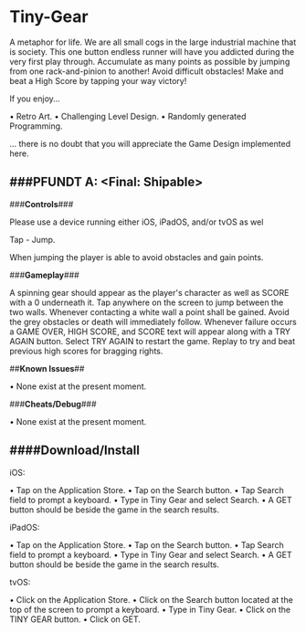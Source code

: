 # Tiny-Gear

A metaphor for life. We are all small cogs in the large industrial machine that is society. This one button endless runner will have you addicted during the very first play through.  Accumulate as many points as possible by jumping from one rack-and-pinion to another! Avoid difficult obstacles! Make and beat a High Score by tapping your way victory!

If you enjoy...

• Retro Art.
• Challenging Level Design.
• Randomly generated Programming.

... there is no doubt that you will appreciate the Game Design implemented here.

###**PFUNDT A<Final>: <Final: Shipable>**
----------

###**Controls**###

Please use a device running either iOS, iPadOS, and/or tvOS  as wel

Tap	- Jump.

When jumping the player is able to avoid obstacles and gain points.

###**Gameplay**###

A spinning gear should appear as the player's character as well as SCORE with a 0 underneath it. Tap anywhere on the screen to jump between the two walls. Whenever contacting a white wall a point shall be gained. Avoid the grey obstacles or death will immediately follow. Whenever failure occurs a GAME OVER, HIGH SCORE, and SCORE text will appear along with a TRY AGAIN button. Select TRY AGAIN to restart the game. Replay to try and beat previous high scores for bragging rights.

##**Known Issues**##

• None exist at the present moment.

###**Cheats/Debug**###

• None exist at the present moment.

####**Download/Install**
---------

iOS:

• Tap on the Application Store.
• Tap on the Search button.
• Tap Search field to prompt a keyboard.
• Type in Tiny Gear and select Search.
• A GET button should be beside the game in the search results.

iPadOS:

• Tap on the Application Store.
• Tap on the Search button.
• Tap Search field to prompt a keyboard.
• Type in Tiny Gear and select Search.
• A GET button should be beside the game in the search results.

tvOS:
  
• Click on the Application Store.
• Click on the Search button located at the top of the screen to prompt a keyboard.
• Type in Tiny Gear.
• Click on the TINY GEAR button.
• Click on GET.
